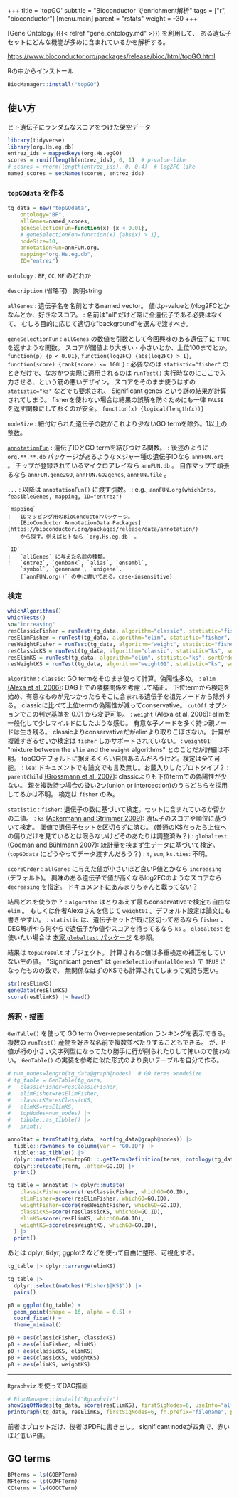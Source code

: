+++
title = 'topGO'
subtitle = "Bioconductor でenrichment解析"
tags = ["r", "bioconductor"]
[menu.main]
  parent = "rstats"
  weight = -30
+++

[Gene Ontology]({{< relref "gene_ontology.md" >}}) を利用して、
ある遺伝子セットにどんな機能が多めに含まれているかを解析する。

<https://www.bioconductor.org/packages/release/bioc/html/topGO.html>

Rの中からインストール

```r
BiocManager::install("topGO")
```

## 使い方

ヒト遺伝子にランダムなスコアをつけた架空データ

```r
library(tidyverse)
library(org.Hs.eg.db)
entrez_ids = mappedkeys(org.Hs.egGO)
scores = runif(length(entrez_ids), 0, 1)  # p-value-like
# scores = rnorm(length(entrez_ids), 0, 0.4)  # log2FC-like
named_scores = setNames(scores, entrez_ids)
```

### `topGOdata` を作る

```r
tg_data = new("topGOdata",
    ontology="BP",
    allGenes=named_scores,
    geneSelectionFun=function(x) {x < 0.01},
    # geneSelectionFun=function(x) {abs(x) > 1},
    nodeSize=10,
    annotationFun=annFUN.org,
    mapping="org.Hs.eg.db",
    ID="entrez")
```

`ontology`
:   `BP`, `CC`, `MF` のどれか

`description` (省略可)
:   説明string

`allGenes`
:   遺伝子名を名前とするnamed vector。
    値はp-valueとかlog2FCとかなんとか、好きなスコア。
:   名前は"all"だけど常に全遺伝子である必要はなくて、
    むしろ目的に応じて適切な"background"を選んで渡すべき。

`geneSelectionFun`
:   `allGenes` の数値を引数として今回興味のある遺伝子に `TRUE` を返すような関数。
    スコアが閾値より大きい・小さいとか、上位100までとか。
    `function(p) {p < 0.01}`,
    `function(log2FC) {abs(log2FC) > 1}`,
    `function(score) {rank(score) <= 100L}`
:   必要なのは `statistic="fisher"` のときだけで、なおかつ実際に適用されるのは
    `runTest()` 実行時なのにここで入力させる、という筋の悪いデザイン。
    スコアをそのまま使うはずの `statistic="ks"` などでも要求され、
    Significant genes という謎の結果が計算されてしまう。
    fisherを使わない場合は結果の誤解を防ぐためにも一律 `FALSE` を返す関数にしておくのが安全。
    `function(x) {logical(length(x))}`

`nodeSize`
:   紐付けられた遺伝子の数がこれより少ないGO termを除外。1以上の整数。

[`annotationFun`](https://www.rdocumentation.org/packages/topGO/topics/annFUN)
:   遺伝子IDとGO termを結びつける関数。
:   後述のように `org.**.**.db` パッケージがあるようなメジャー種の遺伝子IDなら `annFUN.org` 。
    チップが登録されているマイクロアレイなら `annFUN.db` 。
    自作マップで頑張るなら `annFUN.gene2GO`, `annFUN.GO2genes`, `annFUN.file` 。

`...`
:   以降は `annotationFun()` に渡す引数。
:   e.g., `annFUN.org(whichOnto, feasibleGenes, mapping, ID="entrez")`

    `mapping`
    :   IDマッピング用のBioConductorパッケージ。
        [BioConductor AnnotationData Packages](https://bioconductor.org/packages/release/data/annotation/)
        から探す。例えばヒトなら `org.Hs.eg.db` 。

    `ID`
    :   `allGenes` に与えた名前の種類。
    :   `entrez`, `genbank`, `alias`, `ensembl`,
        `symbol`, `genename`, `unigene`.
        (`annFUN.org()` の中に書いてある。case-insensitive)


### 検定

```r
whichAlgorithms()
whichTests()
so="increasing"
resClassicFisher = runTest(tg_data, algorithm="classic", statistic="fisher", sortOrder=so)
resElimFisher = runTest(tg_data, algorithm="elim", statistic="fisher", sortOrder=so)
resWeightFisher = runTest(tg_data, algorithm="weight", statistic="fisher", sortOrder=so)
resClassicKS = runTest(tg_data, algorithm="classic", statistic="ks", sortOrder=so)
resElimKS = runTest(tg_data, algorithm="elim", statistic="ks", sortOrder=so)
resWeightKS = runTest(tg_data, algorithm="weight01", statistic="ks", sortOrder=so)
```

`algorithm`
:   `classic`: GO termをそのまま使って計算。偽陽性多め。
:   `elim` [(Alexa et al. 2006)](https://doi.org/10.1093/bioinformatics/btl140):
    DAG上での隣接関係を考慮して補正。
    下位termから検定を始め、有意なものが見つかったらそこに含まれる遺伝子を祖先ノードから除外する。
    classicに比べて上位termの偽陽性が減ってconservative。
    `cutOff` オプションでこの判定基準を 0.01 から変更可能。
:   `weight` (Alexa et al. 2006):
    elimを一般化して少しマイルドにしたような感じ。
    有意な子ノードを多く持つ親ノードは生き残る。
    classicよりconservativeだがelimより取りこぼさない。
    計算が複雑すぎるせいか検定は `fisher` しかサポートされていない。
:   `weight01`: "mixture between the `elim` and the `weight` algorithms"
    とのことだが詳細は不明。
    topGOデフォルトに据えるくらい自信あるんだろうけど。検定は全て可能。
:   `lea`: ドキュメントでも論文でも言及無し。お蔵入りしたプロトタイプ？
:   `parentChild` [(Grossmann et al. 2007)](https://doi.org/10.1093/bioinformatics/btm440):
    classicよりも下位termでの偽陽性が少ない。
    親を複数持つ場合の扱い2つ(union or intercection)のうちどちらを採用してるかは不明。
    検定は `fisher` のみ。

`statistic`
:   `fisher`: 遺伝子の数に基づいて検定。セットに含まれているか否かの二値。
:   `ks` [(Ackermann and Strimmer 2009)](https://doi.org/10.1186/1471-2105-10-47):
    遺伝子のスコアや順位に基づいて検定。
    閾値で遺伝子セットを区切らずに済む。
    (普通のKSだったら上位への偏りだけを見ているとは限らないけどそのあたりは調整済み？)
:   `globaltest` [(Goeman and Bühlmann 2007)](https://doi.org/10.1093/bioinformatics/btm051):
    統計量を挟まず生データに基づいて検定。
    (`topGOdata` にどうやってデータ渡すんだろう？)
:   `t`, `sum`, `ks.ties`: 不明。

`scoreOrder`
:   `allGenes` に与えた値が小さいほど良いP値とかなら `increasing` (デフォルト)。
    興味のある遺伝子で値が高くなるlog2FCのようなスコアなら `decreasing` を指定。
    ドキュメントにあんまりちゃんと載ってない？

結局どれを使うか？
:   `algorithm` はとりあえず最もconservativeで検定も自由な `elim` 。
    もしくは作者Alexaさんを信じて `weight01` 。デフォルト設定は論文にも書きやすい。
:   `statistic` は、遺伝子セットが既に区切ってあるなら `fisher` 、
    DEG解析やら何やらで遺伝子がp値やスコアを持ってるなら `ks` 。
    `globaltest` を使いたい場合は
    [本家 `globaltest` パッケージ](http://bioconductor.org/packages/release/bioc/html/globaltest.html)
    を参照。

結果は `topGOresult` オブジェクト。
計算されるp値は多重検定の補正をしていない生の値。
"Significant genes" は `geneSelectionFun(allGenes)` で `TRUE` になったものの数で、
無関係なはずのKSでも計算されてしまって気持ち悪い。

```r
str(resElimKS)
geneData(resElimKS)
score(resElimKS) |> head()
```

### 解釈・描画

`GenTable()` を使って GO term Over-representation ランキングを表示できる。
複数の `runTest()` 産物を好きな名前で複数並べたりすることもできる。
が、P値が桁の小さい文字列型になってたり勝手に行が削られたりして怖いので使わない。
`GenTable()` の実装を参考に似た形式のより良いテーブルを自分で作る。

```r
# num_nodes=length(tg_data@graph@nodes)  # GO terms >nodeSize
# tg_table = GenTable(tg_data,
#   classicFisher=resClassicFisher,
#   elimFisher=resElimFisher,
#   classicKS=resClassicKS,
#   elimKS=resElimKS,
#   topNodes=num_nodes) |>
#   tibble::as_tibble() |>
#   print()

annoStat = termStat(tg_data, sort(tg_data@graph@nodes)) |>
  tibble::rownames_to_column(var = "GO.ID") |>
  tibble::as_tibble() |>
  dplyr::mutate(Term=topGO:::.getTermsDefinition(terms, ontology(tg_data), 65535L)) |>
  dplyr::relocate(Term, .after=GO.ID) |>
  print()

tg_table = annoStat |> dplyr::mutate(
    classicFisher=score(resClassicFisher, whichGO=GO.ID),
    elimFisher=score(resElimFisher, whichGO=GO.ID),
    weightFisher=score(resWeightFisher, whichGO=GO.ID),
    classicKS=score(resClassicKS, whichGO=GO.ID),
    elimKS=score(resElimKS, whichGO=GO.ID),
    weightKS=score(resWeightKS, whichGO=GO.ID),
  ) |>
  print()
```

あとは dplyr, tidyr, ggplot2 などを使って自由に整形、可視化する。

```r
tg_table |> dplyr::arrange(elimKS)

tg_table |>
  dplyr::select(matches("Fisher$|KS$")) |>
  pairs()

p0 = ggplot(tg_table) +
  geom_point(shape = 16, alpha = 0.5) +
  coord_fixed() +
  theme_minimal()

p0 + aes(classicFisher, classicKS)
p0 + aes(elimFisher, elimKS)
p0 + aes(classicKS, elimKS)
p0 + aes(classicKS, weightKS)
p0 + aes(elimKS, weightKS)
```

---

`Rgraphviz` を使ってDAG描画

```r
# BiocManager::install("Rgraphviz")
showSigOfNodes(tg_data, score(resElimKS), firstSigNodes=6, useInfo="all")
printGraph(tg_data, resElimKS, firstSigNodes=6, fn.prefix="filename", pdfSW=TRUE)
```

前者はプロットだけ、後者はPDFに書き出し。
significant nodeが四角で、赤いほど低いP値。

## GO terms

```r
BPterms = ls(GOBPTerm)
MFterms = ls(GOMFTerm)
CCterms = ls(GOCCTerm)
```
